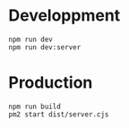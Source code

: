 # Developpment

```
npm run dev
npm run dev:server
```

# Production

```
npm run build
pm2 start dist/server.cjs
```
